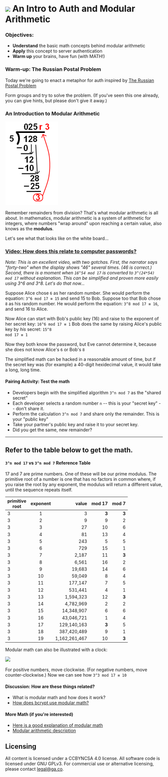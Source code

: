 # <img src="https://cloud.githubusercontent.com/assets/7833470/10899314/63829980-8188-11e5-8cdd-4ded5bcb6e36.png" height="60"> An Intro to Auth and Modular Arithmetic

<!--Hook: Raise your hand if you fully understood our authentication class a week ago.  Raise your hand if you realized that was a week ago.  Today, we're going to try a more fun approach to this, to try and put things in more real terms. -->

### Objectives:

* **Understand** the basic math concepts behind modular arithmetic
* **Apply** this concept to server authentication
* **Warm up** your brains, have fun (with MATH!)

<!--10 minutes 11:00-->

### Warm-up:  The Russian Postal Problem
Today we're going to enact a metaphor for auth inspired by [The Russian Postal Problem](http://www.jwstelly.org/BrainTeaser/Problem.php?id=14)

Form groups and try to solve the problem. (If you've seen this one already, you can give hints, but please don't give it away.)

<!----
<details>
<summary>Solution:</summary>

* Boris puts the jewel in the box with one lock and sends it to Natasha.
* Natasha puts her own lock on the box and returns it to Boris (with both locks).
* Boris removes his lock with his own key and sends it back with just Natasha's lock.
* Natasha can unlock the box with her key.

</details>
---->

<!--11:20 -->

<!--15 minutes 11:10-->

### An Introduction to Modular Arithmetic

![](remainders.gif)

Remember remainders from division?  That's what modular arithmetic is all about.  In mathematics, modular arithmetic is a system of arithmetic for integers, where numbers "wrap around" upon reaching a certain value, also knows as the **modulus**.

Let's see what that looks like on the white board...

<!--Main points: Start by dividing a big number like 1230 by 10, then 1233...where does the remainder go?  Now let's try a number like 7.  What about binary?  What happens when we multiply two semi-big numbers by each other?  18*30 mod 17, for instance....  Notice that we can just take the remainders off the top and multiply them together.  That's because the rest is all 0 mod 17...and 0*anything = 0. -->

<!--Actually 11:34 -->

<!-- 5 minutes 11:25 -->
### [Video: How does this relate to computer passwords?](http://www.wimp.com/how-encryption-works-in-your-web-browser/)

<!--10 minutes 11:30 -->

_Note: This is an excellent video, with two gotchas. First, the narrator says "forty-two" when the display shows "46" several times. (46 is correct.) Second, there is a moment when `16^54 mod 17` is converted to `3^(24*54) mod 17` without explanation. This can be simplified and proven more easily using 3^6 and 3^8.  Let's do that now..._

Suppose Alice chose `6` as her random number. She would perform the equation: 
<code>3^6 mod 17 &equiv; 15</code> and send 15 to Bob.
Suppose too that Bob chose `8` as his random number. He would perform the equation:
<code>3^8 mod 17 &equiv; 16</code>, and send 16 to Alice.

Now Alice can start with Bob's public key (16) and raise to the exponent of her secret key:
<code>16^6 mod 17 &equiv; 1</code>
Bob does the same by raising Alice's public key by *his* secret:
<code>15^8 mod 17 &equiv; 1</code>

Now they both know the password, but Eve cannot determine it, because she does not know Alice's `6` or Bob's `8`

The simplified math can be hacked in a reasonable amount of time, but if the secret key was (for example) a 40-digit hexidecimal value, it would take a long, long time.

<!--Really helps to put up a chart with Alice, Eve, and Bob, and what numbers they can all see -->

<!--Actually 12:05 these explanations are tough, take a lot of time-->

<!--10 minutes 11:40 -->

#### Pairing Activity: Test the math
<!--(Whoever finishes first can prepare their simplified algorithm for Activity 2)-->

* Developers begin with the simplified algorithm `3^n mod 7` as the "shared secret"
* Each developer selects a random number `n`  -- this is your "secret key" -- don't share it.
* Perform the calculation `3^n mod 7` and share only the remainder. This is your "public key"
* Take your partner's public key and raise it to your secret key.
* Did you get the same, new remainder?


-----
Refer to the table below to get the math.
-----


#### `3^n mod 17` vs `3^n mod 7` Reference Table

17 and 7 are prime numbers. One of these will be our prime modulus.
The primitive root of a number is one that has no factors in common where, if you raise the root by any exponent, the modulus will return a different value, until the sequence repeats itself.

primitive <br >root | exponent | value | mod 17 | mod 7
----|:----:| ----:|----:|----:
3 | 1 | 3 | **3** | **3**
3 | 2 | 9 | 9 | 2
3 | 3 | 27 | 10 | 6
3 | 4 | 81 | 13 | 4
3 | 5 | 243 | 5 | 5
3 | 6 | 729 | 15 | 1
3 | 7 | 2,187 | 11 | **3**
3 | 8 | 6,561 | 16 | 2
3 | 9 | 19,683 | 14 | 6
3 | 10 | 59,049 | 8 | 4
3 | 11 | 177,147 | 7 | 5
3 | 12 | 531,441 | 4 | 1
3 | 13 | 1,594,323 | 12 | **3**
3 | 14 |  4,782,969 | 2 | 2
3 | 15 | 14,348,907 | 6 | 6
3 | 16 | 43,046,721 | 1 | 4
3 | 17 | 129,140,163 | **3** | 5
3 | 18 | 387,420,489 | 9 | 1
3 | 19 | 1,162,261,467 | 10 | **3**

<!--11:50 5 minutes -->

Modular math can also be illustrated with a clock:

![](mod17.png)

For positive numbers, move clockwise. (For negative numbers, move counter-clockwise.) Now we can see how <code>3^3 mod 17 &equiv; 10</code>

<!--I would love to do this, but we have no time, and it's hard to do right -->

<!--11:55 25 minutes -->

<!--#### Activity 2: Candy from a Lockbox

_NOTE: The following exercise description DOES NOT reveal the real combinations of the locks. Make sure you know the combinations before you begin._

In our version of the story, Alice (a developer) has a bunch of candy. Bob (another developer) wants Alice to send him some candy without sharing with the rest of the class. Bob has a lock box and a combination lock with a given combination. Alice has another lock with her own combination. (Alice does not know Bob's combo, and vice-versa.)

Before the exercise begins, developers playing Bob and Alice must also agree upon a shared secret--a simple mathematical formula or algorithm to decrypt each others' combinations.  For example, they can use <code>7 * n mod 100</code>. If Bob's `n` is 16, Bob will send a public key of 12.  If Alice's `n` is 42, she will send a public key of 94. Alice or Bob can then multiply these together to get a multiplier, or shared key, for their combinations.

> Challenge: What is Alice and Bob's shared key / multiplier?

Now let's ship some candy!

Bob sends his request (candy, please!) inside the locked box, with his public key written on a Post-It on the outside. This will be multiplied by the shared key that only Alice and Bob know.  Bob must pass the box around the class before it gets to Alice. The class can hypothesize and guess one combination per person. Before we begin, let's discuss a few points to get on the right track. -->

<!--For example, this is a 3-digit combo, so don't do math with very large numbers, negative numbers or decimals.-->

<!--Alice will be able to unlock the box, put in the candy and then return it to Bob with her public key.  Unfortunately, now there will be two locks!  Now the class has both public keys and everyone in the class can make two more attempts at figuring out the combinations. If it makes it back to Bob, he will be able to unlock both locks.

If anyone can crack the combination, they get to decide how to share the candy.  If no one does, Bob and Alice get to decide.

> "It's like a nerdy piñata!" -Wayne Banks, Former WDI Student

<!-- 12:20 10 minutes -->

#### Discussion:  How are these things related?

<!--* Did we figure out the combination? Any lessons on making this easier/harder?
* How would we change the math to make this more realistic?-->
* What is modular math and how does it work?
* [How does bcrypt use modular math?](https://en.wikipedia.org/wiki/Blowfish_(cipher))


#### More Math (if you're interested)
- [Here is a good explanation of modular math](https://www.khanacademy.org/computing/computer-science/cryptography/modarithmetic/a/what-is-modular-arithmetic)
- [Modular arithmetic description](https://en.wikipedia.org/wiki/Modular_arithmetic)



## Licensing
All content is licensed under a CC­BY­NC­SA 4.0 license.
All software code is licensed under GNU GPLv3. For commercial use or alternative licensing, please contact legal@ga.co.
